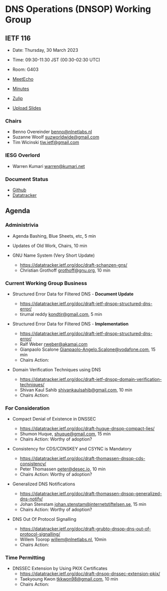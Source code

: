 
# DNS Operations (DNSOP) Working Group

## IETF 116

* Date: Thursday, 30 March 2023
* Time: 09:30-11:30 JST (00:30-02:30 UTC)
* Room: G403

* [MeetEcho](https://meetings.conf.meetecho.com/ietf116/?group=dnsop&short=&item=1)
* [Minutes](https://notes.ietf.org/notes-ietf-116-dnsop)
* [Zulip](https://zulip.ietf.org/#narrow/stream/dnsop)
* [Upload Slides](https://datatracker.ietf.org/meeting/116/session/dnsop)

### Chairs

* Benno Overeinder [benno@nlnetlabs.nl](benno@nlnetlabs.nl)
* Suzanne Woolf [suzworldwide@gmail.com](suzworldwide@gmail.com)
* Tim Wicinski [tjw.ietf@gmail.com](tjw.ietf@gmail.com)

### IESG Overlord

* Warren Kumari [warren@kumari.net](warren@kumari.net)

### Document Status

* [Github](https://github.com/ietf-wg-dnsop/wg-materials/blob/main/dnsop-document-status.md)
* [Datatracker](https://datatracker.ietf.org/wg/dnsop/documents/)

## Agenda

### Administrivia

* Agenda Bashing, Blue Sheets, etc, 5 min

* Updates of Old Work, Chairs, 10 min

*   GNU Name System (Very Short Update)
    - https://datatracker.ietf.org/doc/draft-schanzen-gns/
    - Christian Grothoff <grothoff@gnu.org>, 10 min

### Current Working Group Business

*   Structured Error Data for Filtered DNS - **Document Update**
    - https://datatracker.ietf.org/doc/draft-ietf-dnsop-structured-dns-error/
    - tirumal reddy <kondtir@gmail.com>, 5 min

*   Structured Error Data for Filtered DNS - **Implementation**
    - https://datatracker.ietf.org/doc/draft-ietf-dnsop-structured-dns-error/
    - Ralf Weber <rweber@akamai.com>
    - Gianpaolo Scalone <Gianpaolo-Angelo.Scalone@vodafone.com>, 15 min
    - Chairs Action:

*   Domain Verification Techniques using DNS
    - https://datatracker.ietf.org/doc/draft-ietf-dnsop-domain-verification-techniques/
    - Shivan Kaul Sahib <shivankaulsahib@gmail.com>, 10 min
    - Chairs Action:

### For Consideration

*   Compact Denial of Existence in DNSSEC
    - https://datatracker.ietf.org/doc/draft-huque-dnsop-compact-lies/
    - Shumon Huque, <shuque@gmail.com>, 15 min
    - Chairs Action: Worthy of adoption?

*   Consistency for CDS/CDNSKEY and CSYNC is Mandatory
    - https://datatracker.ietf.org/doc/draft-thomassen-dnsop-cds-consistency/
    - Peter Thomassen <peter@desec.io>, 10 min
    - Chairs Action: Worthy of adoption?

*   Generalized DNS Notifications
    - https://datatracker.ietf.org/doc/draft-thomassen-dnsop-generalized-dns-notify/
    - Johan Stenstam <johan.stenstam@internetstiftelsen.se>, 15 min
    - Chairs Action: Worthy of adoption?

*   DNS Out Of Protocol Signalling
    - https://datatracker.ietf.org/doc/draft-grubto-dnsop-dns-out-of-protocol-signalling/
    - Willem Toorop <willem@nlnetlabs.nl>, 10min
    - Chairs Action:

### Time Permitting

*   DNSSEC Extension by Using PKIX Certificates
    - https://datatracker.ietf.org/doc/draft-dnsop-dnssec-extension-pkix/
    - Taekyoung Kwon <tkkwon98@gmail.com>, 10 min
    - Chairs Action:

